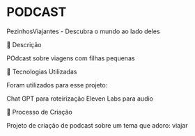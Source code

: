 # PODCAST
PezinhosViajantes - Descubra o mundo ao lado deles

📒 Descrição

POdcast sobre viagens com filhas pequenas

🤖 Tecnologias Utilizadas

Foram utilizados para esse projeto:

Chat GPT para roteirização
Eleven Labs para audio

🧐 Processo de Criação

Projeto de criação de podcast sobre um tema que adoro: viajar
